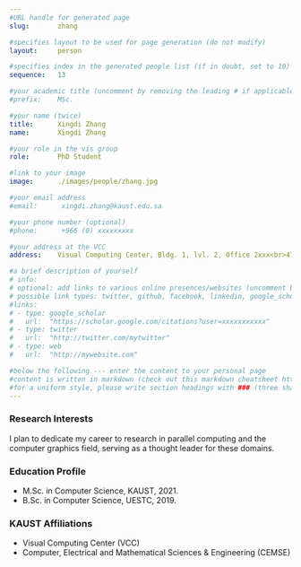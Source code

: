 ```yaml
---
#URL handle for generated page
slug:       zhang

#specifies layout to be used for page generation (do not modify)
layout: 	person

#specifies index in the generated people list (if in doubt, set to 10)
sequence:	13

#your academic title (uncomment by removing the leading # if applicable)
#prefix:    MSc.

#your name (twice)
title:		Xingdi Zhang
name:       Xingdi Zhang

#your role in the vis group
role:       PhD Student

#link to your image
image:      ./images/people/zhang.jpg

#your email address
#email:      xingdi.zhang@kaust.edu.sa

#your phone number (optional)
#phone:      +966 (0) xxxxxxxxx

#your address at the VCC
address:    Visual Computing Center, Bldg. 1, lvl. 2, Office 2xxx<br>4700 King Abdullah University of Science and Technology<br>Thuwal 23955-6900, Saudi Arabia

#a brief description of yourself
# info:       
# optional: add links to various online presences/websites (uncomment by removing the leading # if applicable)
# possible link types: twitter, github, facebook, linkedin, google_scholar, google_plus, instagram, skype, youtube, vimeo, flickr, web (use the latter for all other link types)
#links:
# - type: google_scholar
#   url:  "https://scholar.google.com/citations?user=xxxxxxxxxxx"
# - type: twitter
#   url:  "http://twitter.com/mytwitter"
# - type: web
#   url:  "http://mywebsite.com"

#below the following --- enter the content to your personal page
#content is written in markdown (check out this markdown cheatsheet https://github.com/adam-p/markdown-here/wiki/Markdown-Cheatsheet)
#for a uniform style, please write section headings with ### (three sharps)
---
```

### Research Interests
I plan to dedicate my career to research in parallel computing and the computer graphics field, serving as a thought leader for these domains.

### Education Profile
- M.Sc. in Computer Science, KAUST, 2021.
- B.Sc. in Computer Science, UESTC, 2019.

### KAUST Affiliations
- ​Visual Computing Center (VCC)
- Computer, Electrical and Mathematical Sciences & Engineering (CEMSE)
